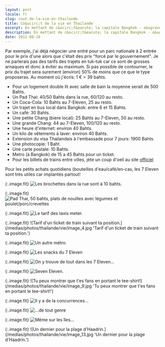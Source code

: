 ```yaml
---
layout: post
locale: fr
slug: cout-de-la-vie-en-thailande
title: Co&ucirc;t de la vie en Thailande
excerpt: En mettant de c&ocirc;t&eacute; la capitale Bangkok - o&ugrave; &eacute;videmment la vie y est un peu plus cher - ainsi que les &icirc;les Koh Tao ou encore Koh Pha-Ngan en p&eacute;riode de pleine lune (les prix flambent plus que la torche olympique a ces moments-l&agrave;), on peut vivre pour pas trop cher.
description: En mettant de c&ocirc;t&eacute; la capitale Bangkok - o&ugrave; &eacute;videmment la vie y est un peu plus cher - ainsi que les &icirc;les Koh Tao ou encore Koh Pha-Ngan en p&eacute;riode de pleine lune (les prix flambent plus que la torche olympique a ces moments-l&agrave;), on peut vivre pour pas trop cher.
date: 2012-08-16
---
```


Par exemple, j'ai d&eacute;j&agrave; n&eacute;gocier une entr&eacute; pour un parc nationale &agrave; 2 entr&eacute;e pour le prix d'une alors que c'&eacute;tait des prix "forc&eacute; par le gouvernement".
Je ne parlerais pas des tarifs des trajets en tuk-tuk car ce sont de grosses arnaques et donc &agrave; &eacute;viter au maximum. Si pas possible de contourner, le prix du trajet sera surement (environ) 50% de moins que ce que le type proposeras.
Au moment o&ugrave; j'&eacute;cris: 1 &euro; = 39 bahts.

- Pour un logement double lit avec salle de bain la moyenne serait de 500 Bahts.
- Un Pad Thai: 40/50 Bahts dans la rue, 60/120 au resto.
- Un Coca-Cola: 10 Bahts au 7-Eleven, 25 au resto.
- Un trajet en bus local dans Bangkok: entre 6 et 15 Bahts.
- Un caf&eacute;: 30 Bahts.
- Une petite Chang (biere local): 25 Bahts au 7-Eleven, 50 au resto.
- Une grande Chang: 44 au 7-Eleven, 100/120 au resto.
- Une heure d'internet: environ 40 Bahts.
- Un kilo de v&ecirc;tements &agrave; laver: environ 40 Bahts.
- Extension du visa Thailandais &agrave; l'embassade pour 7 jours: 1900 Bahts.
- Une photocopie: 1 Baht.
- Une carte postale: 10 Bahts.
- Metro (&agrave; Bangkok) de 15 a 45 Bahts pour un ticket.
- Pour les billets de trains entre villes, j&egrave;te un coup d'oeil au site <a href="http://www.railway.co.th/home/Default.asp?lenguage=Eng">officiel</a>

Pour les petits achats quotidiens (bouteilles d'eau/caf&eacute;/en-cas, les 7 Eleven sont tr&egrave;s utiles car implant&eacute;s partout!

{:.image.fit}
![Les brochettes dans la rue sont &agrave; 10 bahts.](/medias/photos/thailande/vie/image_1.jpg 'Les brochettes dans la rue sont &agrave; 10 bahts.')

{:.image.fit}
![Pad Thai, 50 bahts, plats de nouilles avec l&eacute;gumes et poulet/porc/crevettes](/medias/photos/thailande/vie/image_2.jpg 'Pad Thai, 50 bahts, plats de nouilles avec l&eacute;gumes et poulet/porc/crevettes')

{:.image.fit}
![Le tarif des taxis meter.](/medias/photos/thailande/vie/image_3.jpg 'Le tarif des taxis meter.')

{:.image.fit}
![Tarif d'un ticket de train suivant ta position.](/medias/photos/thailande/vie/image_4.jpg 'Tarif d'un ticket de train suivant ta position.')

{:.image.fit}
![Un autre m&eacute;tro.](/medias/photos/thailande/vie/image_5.jpg 'Un autre m&eacute;tro.')

{:.image.fit}
![Les snacks du 7 Eleven](/medias/photos/thailande/vie/image_6.jpg 'Les snacks du 7 Eleven')

{:.image.fit}
![On y trouve de tout dans les 7 Eleven...](/medias/photos/thailande/vie/image_7.jpg 'On y trouve de tout dans les 7 Eleven...')

{:.image.fit}
![Seven Eleven.](/medias/photos/thailande/vie/image_8.jpg 'Seven Eleven.')

{:.image.fit}
![Tu peux montrer que t'es fans en portant le tee-shirt!](/medias/photos/thailande/vie/image_9.jpg 'Tu peux montrer que t'es fans en portant le tee-shirt!')

{:.image.fit}
![Il y a de la concurrences...](/medias/photos/thailande/vie/image_10.jpg 'Il y a de la concurrences...')

{:.image.fit}
![...de tout genre](/medias/photos/thailande/vie/image_11.jpg '...de tout genre')

{:.image.fit}
![M&ecirc;me sur les &icirc;les...](/medias/photos/thailande/vie/image_12.jpg 'M&ecirc;me sur les &icirc;les...')

{:.image.fit}
![Un dernier pour la plage d'Haadrin.](/medias/photos/thailande/vie/image_13.jpg 'Un dernier pour la plage d'Haadrin.')
